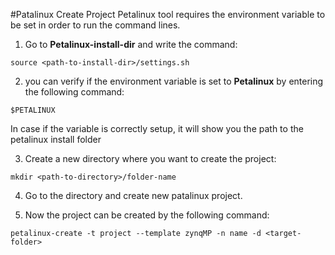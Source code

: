#Patalinux Create Project
Petalinux tool requires the environment variable to be set in order to run the command lines.
1) Go to **Petalinux-install-dir** and write the command:

``
source <path-to-install-dir>/settings.sh
``

2) you can verify if the environment variable is set to **Petalinux** by entering the following command:

``
$PETALINUX
``

 In case if the variable is correctly setup, it will show you the path to the petalinux install folder

3) Create a new directory where you want to create the project:

``
mkdir <path-to-directory>/folder-name
``

4) Go to the directory and create new patalinux project.

5) Now the project can be created by the following command:

``
petalinux-create -t project --template zynqMP -n name -d <target-folder>
``

